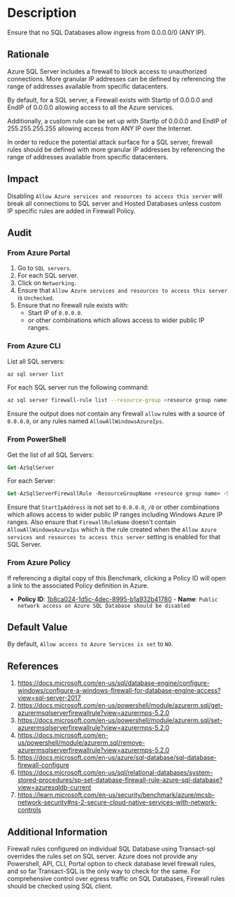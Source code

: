 # Description

Ensure that no SQL Databases allow ingress from 0.0.0.0/0 (ANY IP).

## Rationale

Azure SQL Server includes a firewall to block access to unauthorized connections. More granular IP addresses can be defined by referencing the range of addresses available from specific datacenters.

By default, for a SQL server, a Firewall exists with StartIp of 0.0.0.0 and EndIP of 0.0.0.0 allowing access to all the Azure services.

Additionally, a custom rule can be set up with StartIp of 0.0.0.0 and EndIP of 255.255.255.255 allowing access from ANY IP over the Internet.

In order to reduce the potential attack surface for a SQL server, firewall rules should be defined with more granular IP addresses by referencing the range of addresses available from specific datacenters.

## Impact

Disabling `Allow Azure services and resources to access this server` will break all connections to SQL server and Hosted Databases unless custom IP specific rules are added in Firewall Policy.

## Audit

### From Azure Portal

1. Go to `SQL servers`.
2. For each SQL server.
3. Click on `Networking`.
4. Ensure that `Allow Azure services and resources to access this server` is `Unchecked`.
5. Ensure that no firewall rule exists with:
    - Start IP of `0.0.0.0`.
    - or other combinations which allows access to wider public IP ranges.

### From Azure CLI

List all SQL servers:

```sh
az sql server list
```

For each SQL server run the following command:

```sh
az sql server firewall-rule list --resource-group <resource group name> --server <sql server name>
```

Ensure the output does not contain any firewall `allow` rules with a source of `0.0.0.0`, or any rules named `AllowAllWindowsAzureIps`.

### From PowerShell

Get the list of all SQL Servers:

```ps
Get-AzSqlServer
```

For each Server:

```ps
Get-AzSqlServerFirewallRule -ResourceGroupName <resource group name> -ServerName <server name>
```

Ensure that `StartIpAddress` is not set to `0.0.0.0`, `/0` or other combinations which allows access to wider public IP ranges including Windows Azure IP ranges. Also ensure that `FirewallRuleName` doesn't contain `AllowAllWindowsAzureIps` which is the rule created when the `Allow Azure services and resources to access this server` setting is enabled for that SQL Server.

### From Azure Policy

If referencing a digital copy of this Benchmark, clicking a Policy ID will open a link to the associated Policy definition in Azure.

- **Policy ID**: [1b8ca024-1d5c-4dec-8995-b1a932b41780](https://portal.azure.com/#view/Microsoft_Azure_Policy/PolicyDetailBlade/definitionId/%2Fproviders%2FMicrosoft.Authorization%2FpolicyDefinitions%2F1b8ca024-1d5c-4dec-8995-b1a932b41780) - **Name**: `Public network access on Azure SQL Database should be disabled`

## Default Value

By default, `Allow access to Azure Services is set` to `NO`.

## References

1. <https://docs.microsoft.com/en-us/sql/database-engine/configure-windows/configure-a-windows-firewall-for-database-engine-access?view=sql-server-2017>
2. <https://docs.microsoft.com/en-us/powershell/module/azurerm.sql/get-azurermsqlserverfirewallrule?view=azurermps-5.2.0>
3. <https://docs.microsoft.com/en-us/powershell/module/azurerm.sql/set-azurermsqlserverfirewallrule?view=azurermps-5.2.0>
4. <https://docs.microsoft.com/en-us/powershell/module/azurerm.sql/remove-azurermsqlserverfirewallrule?view=azurermps-5.2.0>
5. <https://docs.microsoft.com/en-us/azure/sql-database/sql-database-firewall-configure>
6. <https://docs.microsoft.com/en-us/sql/relational-databases/system-stored-procedures/sp-set-database-firewall-rule-azure-sql-database?view=azuresqldb-current>
7. <https://learn.microsoft.com/en-us/security/benchmark/azure/mcsb-network-security#ns-2-secure-cloud-native-services-with-network-controls>

## Additional Information

Firewall rules configured on individual SQL Database using Transact-sql overrides the rules set on SQL server. Azure does not provide any Powershell, API, CLI, Portal option to check database level firewall rules, and so far Transact-SQL is the only way to check for the same. For comprehensive control over egress traffic on SQL Databases, Firewall rules should be checked using SQL client.
